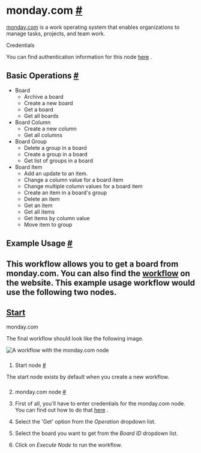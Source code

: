 


 monday.com
 [#](#mondaycom "Permanent link")
==============================================



[monday.com](https://monday.com/) 
 is a work operating system that enables organizations to manage tasks, projects, and team work.
 




 Credentials
 



 You can find authentication information for this node
 [here](/integrations/builtin/credentials/mondaycom/) 
 .
 




 Basic Operations
 [#](#basic-operations "Permanent link")
-----------------------------------------------------------


* Board
	+ Archive a board
	+ Create a new board
	+ Get a board
	+ Get all boards
* Board Column
	+ Create a new column
	+ Get all columns
* Board Group
	+ Delete a group in a board
	+ Create a group in a board
	+ Get list of groups in a board
* Board Item
	+ Add an update to an item.
	+ Change a column value for a board item
	+ Change multiple column values for a board item
	+ Create an item in a board's group
	+ Delete an item
	+ Get an item
	+ Get all items
	+ Get items by column value
	+ Move item to group



 Example Usage
 [#](#example-usage "Permanent link")
-----------------------------------------------------



 This workflow allows you to get a board from monday.com. You can also find the
 [workflow](https://n8n.io/workflows/556) 
 on the website. This example usage workflow would use the following two nodes.
-
 [Start](/integrations/builtin/core-nodes/n8n-nodes-base.start/) 
 -
 monday.com




 The final workflow should look like the following image.
 



![A workflow with the monday.com node](https://d33wubrfki0l68.cloudfront.net/34798f9e71ea1c3ffd57cd8718dca58772de09de/6e612/_images/integrations/builtin/app-nodes/mondaycom/workflow.png)



### 
 1. Start node
 [#](#1-start-node "Permanent link")



 The start node exists by default when you create a new workflow.
 


### 
 2. monday.com node
 [#](#2-mondaycom-node "Permanent link")


1. First of all, you'll have to enter credentials for the monday.com node. You can find out how to do that
 [here](/integrations/builtin/credentials/mondaycom/) 
 .
2. Select the 'Get' option from the
 *Operation* 
 dropdown list.
3. Select the board you want to get from the
 *Board ID* 
 dropdown list.
4. Click on
 *Execute Node* 
 to run the workflow.




